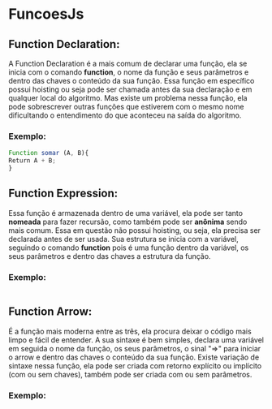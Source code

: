 # FuncoesJs
## Function Declaration:
A Function Declaration é a mais comum de declarar uma função, ela se inicia com o comando **function**, o nome da função e seus parâmetros e dentro das chaves o conteúdo da sua função. Essa função em específico possui hoisting ou seja pode ser chamada antes da sua declaração e em qualquer local do algoritmo. Mas existe um problema nessa função, ela pode sobrescrever outras funções que estiverem com o mesmo nome dificultando o entendimento do que aconteceu na saída do algoritmo.
### Exemplo:
```js
Function somar (A, B){
Return A + B;
}

```
## Function Expression:
Essa função é armazenada dentro de uma variável, ela pode ser tanto **nomeada** para fazer recursão, como também pode ser **anônima** sendo mais comum. Essa em questão não possui hoisting, ou seja, ela precisa ser declarada antes de ser usada. Sua estrutura se inicia com a variável, seguindo o comando **function** pois é uma função dentro da variável, os seus parâmetros e dentro das chaves a estrutura da função.
### Exemplo:
```js

```
## Function Arrow:
É a função mais moderna entre as três, ela procura deixar o código mais limpo e fácil de entender. A sua sintaxe é bem simples, declara uma variável em seguida o nome da função, os seus parâmetros, o sinal "=>" para iniciar o arrow e dentro das chaves o conteúdo da sua função. Existe variação de sintaxe nessa função, ela pode ser criada com retorno explícito ou implícito (com ou sem chaves), também pode ser criada com ou sem parâmetros.
### Exemplo:
```js

```
